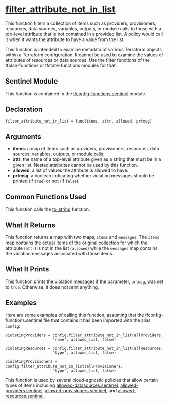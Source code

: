 # [filter_attribute_not_in_list](./tfconfig-functions.sentinel#L320)
This function filters a collection of items such as providers, provisioners, resources, data sources, variables, outputs, or module calls to those with a top-level attribute that is not contained in a provided list. A policy would call it when it wants the attribute to have a value from the list.

This function is intended to examine metadata of various Terraform objects within a Terraform configuration. It cannot be used to examine the values of attributes of resources or data sources. Use the filter functions of the tfplan-functions or tfstate-functions modules for that.

## Sentinel Module
This function is contained in the [tfconfig-functions.sentinel](../../tfconfig-functions.sentinel) module.

## Declaration
`filter_attribute_not_in_list = func(items, attr, allowed, prtmsg)`

## Arguments
* **items**: a map of items such as providers, provisioners, resources, data sources, variables, outputs, or module calls.
* **attr**: the name of a top-level attribute given as a string that must be in a given list. Nested attributes cannot be used by this function.
* **allowed**: a list of values the attribute is allowed to have.
* **prtmsg**: a boolean indicating whether violation messages should be printed (if `true`) or not (if `false`).

## Common Functions Used
This function calls the [to_string](./to_string.md) function.

## What It Returns
This function returns a map with two maps, `items` and `messages`. The `items` map contains the actual items of the original collection for which the attribute (`attr`) is not in the list (`allowed`) while the `messages` map contains the violation messages associated with those items.

## What It Prints
This function prints the violation messages if the parameter, `prtmsg`, was set to `true`. Otherwise, it does not print anything.

## Examples
Here are some examples of calling this function, assuming that the tfconfig-functions.sentinel file that contains it has been imported with the alias `config`:
```
violatingProviders = config.filter_attribute_not_in_list(allProviders,
                     "name", allowed_list, false)

violatingResources = config.filter_attribute_not_in_list(allResources,
                     "type", allowed_list, false)

violatingProvisioners = config.filter_attribute_not_in_list(allProvisioners,
                     "type", allowed_list, false)
```

This function is used by several cloud-agnostic policies that allow certain types of items including [allowed-datasources.sentinel](../../../cloud-agnostic/allowed-datasources.sentinel), [allowed-providers.sentinel](../../../cloud-agnostic/allowed-providers.sentinel), [allowed-provisioners.sentinel](../../../cloud-agnostic/allowed-provisioners.sentinel), and [allowed-resources.sentinel](../../../cloud-agnostic/allowed-resources.sentinel).
